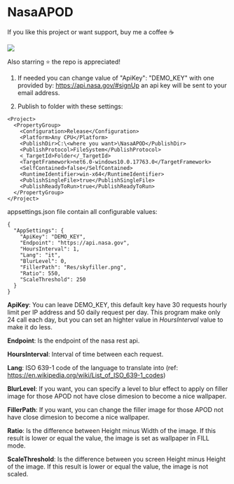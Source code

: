 # NasaAPOD

If you like this project or want support, buy me a coffee ☕

[![](https://www.paypalobjects.com/en_US/i/btn/btn_donateCC_LG.gif)](https://www.paypal.com/donate/?hosted_button_id=L34HN43UDM36Q)

Also starring ⭐ the repo is appreciated!


1) If needed you can change value of "ApiKey": "DEMO_KEY" with one provided by: https://api.nasa.gov/#signUp an api key will be sent to your email address.

2) Publish to folder with these settings:

```
<Project>
  <PropertyGroup>
    <Configuration>Release</Configuration>
    <Platform>Any CPU</Platform>
    <PublishDir>C:\<where you want>\NasaAPOD</PublishDir>
    <PublishProtocol>FileSystem</PublishProtocol>
    <_TargetId>Folder</_TargetId>
    <TargetFramework>net6.0-windows10.0.17763.0</TargetFramework>
    <SelfContained>false</SelfContained>
    <RuntimeIdentifier>win-x64</RuntimeIdentifier>
    <PublishSingleFile>true</PublishSingleFile>
    <PublishReadyToRun>true</PublishReadyToRun>
  </PropertyGroup>
</Project>
```

appsettings.json file contain all configurable values:

```
{
  "AppSettings": {
    "ApiKey": "DEMO_KEY",
    "Endpoint": "https://api.nasa.gov",
    "HoursInterval": 1,
    "Lang": "it",
    "BlurLevel": 0,
    "FillerPath": "Res/skyfiller.png",
    "Ratio": 550,
    "ScaleThreshold": 250
  }
}
```

**ApiKey**: You can leave DEMO_KEY, this default key have 30 requests hourly limit per IP address and 50 daily request per day. 
            This program make only 24 call each day, but you can set an highter value in *HoursInterval* value to make it do less.
           
**Endpoint**: Is the endpoint of the nasa rest api.

**HoursInterval**: Interval of time between each request.

**Lang**: ISO 639-1 code of the language to translate into (ref: https://en.wikipedia.org/wiki/List_of_ISO_639-1_codes)

**BlurLevel**: If you want, you can specify a level to blur effect to apply on filler image for those APOD not have close dimesion to become a nice wallpaper.

**FillerPath**: If you want, you can change the filler image for those APOD not have close dimesion to become a nice wallpaper.

**Ratio**: Is the difference between Height minus Width of the image. If this result is lower or equal the value, the image is set as wallpaper in FILL mode.

**ScaleThreshold**: Is the difference between you screen Height minus Height of the image. If this result is lower or equal the value, the image is not scaled.
